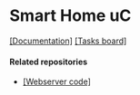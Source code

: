 # Smart Home uC 
[[Documentation]]()
[[Tasks board]](https://trello.com/b/QtZlwkhQ/project-smart-home)

#### Related repositories
* [[Webserver code]](https://github.com/oskarszura/smarthome/edit/master)
